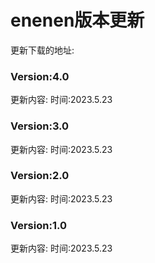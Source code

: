 
# enenen版本更新
更新下载的地址:
### Version:4.0
更新内容:
时间:2023.5.23
### Version:3.0
更新内容:
时间:2023.5.23
### Version:2.0
更新内容:
时间:2023.5.23
### Version:1.0
更新内容:
时间:2023.5.23

